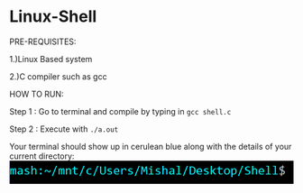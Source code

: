 # Linux-Shell
PRE-REQUISITES:

1.)Linux Based system

2.)C compiler such as gcc


HOW TO RUN:

Step 1 : Go to terminal and compile by typing in `gcc shell.c`

Step 2 : Execute with `./a.out`

Your terminal should show up in cerulean blue along with the details of your current directory:
![Screenshot](shell1.png)




